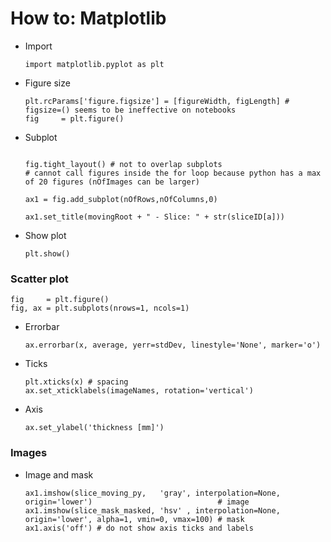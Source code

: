 # How to: Matplotlib

- Import  
  ```
  import matplotlib.pyplot as plt
  ```

- Figure size  
  ```
  plt.rcParams['figure.figsize'] = [figureWidth, figLength] # figsize=() seems to be ineffective on notebooks
  fig     = plt.figure() 
  ```

- Subplot 
  ```
  
  fig.tight_layout() # not to overlap subplots
  # cannot call figures inside the for loop because python has a max of 20 figures (nOfImages can be larger)
  
  ax1 = fig.add_subplot(nOfRows,nOfColumns,0)
  
  ax1.set_title(movingRoot + " - Slice: " + str(sliceID[a]))
  
  ```
- Show plot  
  ```
  plt.show()
  ```

### Scatter plot
  ```
  fig     = plt.figure()
  fig, ax = plt.subplots(nrows=1, ncols=1)

  ```
  
  - Errorbar
    ```
    ax.errorbar(x, average, yerr=stdDev, linestyle='None', marker='o')
    ```
  - Ticks  
    ```
    plt.xticks(x) # spacing
    ax.set_xticklabels(imageNames, rotation='vertical')
    ```
  - Axis
    ```
    ax.set_ylabel('thickness [mm]')
    ```



### Images

- Image and mask
  ```
  ax1.imshow(slice_moving_py,   'gray', interpolation=None, origin='lower')                            # image
  ax1.imshow(slice_mask_masked, 'hsv' , interpolation=None, origin='lower', alpha=1, vmin=0, vmax=100) # mask
  ax1.axis('off') # do not show axis ticks and labels
  ```
